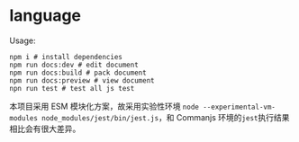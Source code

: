 # language

Usage:

```shell
npm i # install dependencies
npm run docs:dev # edit document
npm run docs:build # pack document
npm run docs:preview # view document
npn run test # test all js test
```

本项目采用 ESM 模块化方案，故采用实验性环境 `node --experimental-vm-modules node_modules/jest/bin/jest.js`，和 Commanjs 环境的`jest`执行结果相比会有很大差异。
